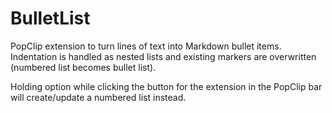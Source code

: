 BulletList
===

PopClip extension to turn lines of text into Markdown bullet items. Indentation is handled as nested lists and existing markers are overwritten (numbered list becomes bullet list).

Holding option while clicking the button for the extension in the PopClip bar will create/update a numbered list instead.
